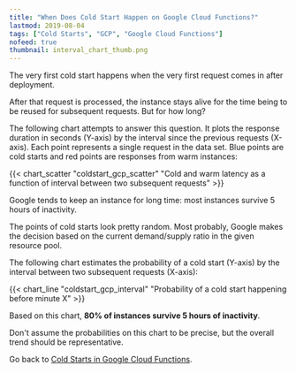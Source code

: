 ```yaml
---
title: "When Does Cold Start Happen on Google Cloud Functions?"
lastmod: 2019-08-04
tags: ["Cold Starts", "GCP", "Google Cloud Functions"]
nofeed: true
thumbnail: interval_chart_thumb.png
---
```


The very first cold start happens when the very first request comes in after deployment.

After that request is processed, the instance stays alive for the time being to be reused for subsequent requests. But for how long?

The following chart attempts to answer this question. It plots the response duration in seconds (Y-axis) by the interval since the previous requests (X-axis). Each point represents a single request in the data set. Blue points are cold starts and red points are responses from warm instances:

{{< chart_scatter
    "coldstart_gcp_scatter"
    "Cold and warm latency as a function of interval between two subsequent requests" >}}

Google tends to keep an instance for long time: most instances survive 5 hours of inactivity.

The points of cold starts look pretty random. Most probably, Google makes the decision based on the current demand/supply ratio in the given resource pool.

The following chart estimates the probability of a cold start (Y-axis) by the interval between two subsequent requests (X-axis):

{{< chart_line
    "coldstart_gcp_interval"
    "Probability of a cold start happening before minute X" >}}

Based on this chart, **80% of instances survive 5 hours of inactivity**.

Don't assume the probabilities on this chart to be precise, but the overall trend should be representative.

Go back to [Cold Starts in Google Cloud Functions](/serverless/coldstarts/gcp/).